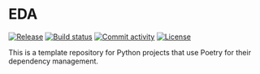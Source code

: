 # EDA

[![Release](https://img.shields.io/github/v/release/shazadabu2/EDA)](https://img.shields.io/github/v/release/shazadabu2/EDA)
[![Build status](https://img.shields.io/github/actions/workflow/status/shazadabu2/EDA/main.yml?branch=main)](https://github.com/shazadabu2/EDA/actions/workflows/main.yml?query=branch%3Amain)
[![Commit activity](https://img.shields.io/github/commit-activity/m/shazadabu2/EDA)](https://img.shields.io/github/commit-activity/m/shazadabu2/EDA)
[![License](https://img.shields.io/github/license/shazadabu2/EDA)](https://img.shields.io/github/license/shazadabu2/EDA)

This is a template repository for Python projects that use Poetry for their dependency management.
